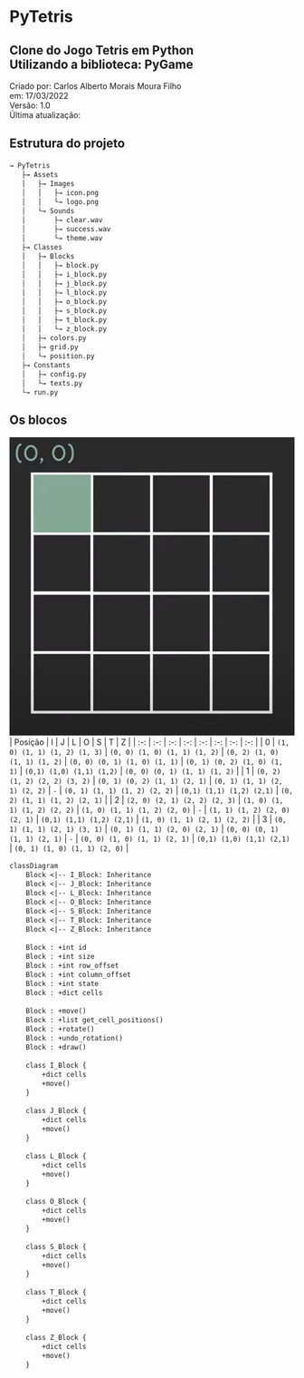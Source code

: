 # PyTetris
Clone do Jogo Tetris em Python<br />
Utilizando a biblioteca: PyGame
--
Criado por: Carlos Alberto Morais Moura Filho<br />
em: 17/03/2022<br />
Versão: 1.0<br />
Última atualização: 

## Estrutura do projeto
```
→ PyTetris
   ├→ Assets
   │   ├→ Images
   │   │   ├→ icon.png
   │   │   └→ logo.png
   │   └→ Sounds
   │       ├→ clear.wav
   │       ├→ success.wav
   │       └→ theme.wav
   ├→ Classes
   │   ├→ Blocks
   │   │   ├→ block.py
   │   │   ├→ i_block.py
   │   │   ├→ j_block.py
   │   │   ├→ l_block.py
   │   │   ├→ o_block.py
   │   │   ├→ s_block.py
   │   │   ├→ t_block.py
   │   │   └→ z_block.py
   │   ├→ colors.py
   │   ├→ grid.py
   │   └→ position.py
   ├→ Constants
   │   ├→ config.py
   │   └→ texts.py
   └→ run.py
```

## Os blocos
![Blocks representation](Assets/images/README.md/blocks.png)
| Posição | I | J | L | O | S | T | Z |
| :-: | :-: | :-: | :-: | :-: | :-: | :-: | :-: |
| 0 | `(1, 0) (1, 1) (1, 2) (1, 3)` | `(0, 0) (1, 0) (1, 1) (1, 2)` | `(0, 2) (1, 0) (1, 1) (1, 2)` | `(0, 0) (0, 1) (1, 0) (1, 1)` | `(0, 1) (0, 2) (1, 0) (1, 1)` | `(0,1) (1,0) (1,1) (1,2)` | `(0, 0) (0, 1) (1, 1) (1, 2)` |
| 1 | `(0, 2) (1, 2) (2, 2) (3, 2)` | `(0, 1) (0, 2) (1, 1) (2, 1)` | `(0, 1) (1, 1) (2, 1) (2, 2)` | `-` | `(0, 1) (1, 1) (1, 2) (2, 2)` | `(0,1) (1,1) (1,2) (2,1)` | `(0, 2) (1, 1) (1, 2) (2, 1)` |
| 2 | `(2, 0) (2, 1) (2, 2) (2, 3)` | `(1, 0) (1, 1) (1, 2) (2, 2)` | `(1, 0) (1, 1) (1, 2) (2, 0)` | `-` | `(1, 1) (1, 2) (2, 0) (2, 1)` | `(0,1) (1,1) (1,2) (2,1)` | `(1, 0) (1, 1) (2, 1) (2, 2)` |
| 3 | `(0, 1) (1, 1) (2, 1) (3, 1)` | `(0, 1) (1, 1) (2, 0) (2, 1)` | `(0, 0) (0, 1) (1, 1) (2, 1)` | `-` | `(0, 0) (1, 0) (1, 1) (2, 1)` | `(0,1) (1,0) (1,1) (2,1)` | `(0, 1) (1, 0) (1, 1) (2, 0)` |


```mermaid
classDiagram
    Block <|-- I_Block: Inheritance
    Block <|-- J_Block: Inheritance
    Block <|-- L_Block: Inheritance
    Block <|-- O_Block: Inheritance
    Block <|-- S_Block: Inheritance
    Block <|-- T_Block: Inheritance
    Block <|-- Z_Block: Inheritance

    Block : +int id
    Block : +int size
    Block : +int row_offset
    Block : +int column_offset
    Block : +int state
    Block : +dict cells

    Block : +move()
    Block : +list get_cell_positions()
    Block : +rotate()
    Block : +undo_rotation()
    Block : +draw()

    class I_Block {
        +dict cells
        +move()
    }

    class J_Block {
        +dict cells
        +move()
    }

    class L_Block {
        +dict cells
        +move()
    }

    class O_Block {
        +dict cells
        +move()
    }

    class S_Block {
        +dict cells
        +move()
    }

    class T_Block {
        +dict cells
        +move()
    }

    class Z_Block {
        +dict cells
        +move()
    }
```